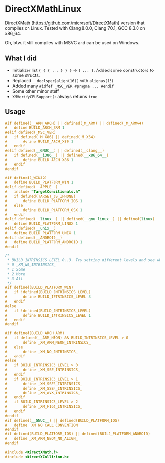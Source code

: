 # DirectXMathLinux

DirectXMath (https://github.com/microsoft/DirectXMath) version that compiles on Linux.
Tested with Clang 8.0.0, Clang 7.0.1, GCC 8.3.0 on x86_64.

Oh, btw. it still compiles with MSVC and can be used on Windows.

## What I did

* Initializer list `{ { { ... } } }` -> `{ ... }`. Added some constructors to some structs.
* Replaced `__declspec(align(16))` with `alignas(16)`
* Added many `#idfef _MSC_VER #pragma ... #endif`
* Some other minor stuff
* `XMVerifyCPUSupport()` always returns `true`

## Usage

~~~cpp
#if defined(__ARM_ARCH) || defined(_M_ARM) || defined(_M_ARM64)
#   define BUILD_ARCH_ARM 1
#elif defined(_MSC_VER)
#   if defined(_M_X86) || defined(_M_X64)
#       define BUILD_ARCH_X86 1
#   endif
#elif defined(__GNUC__) || defined(__clang__)
#   if defined(__i386__) || defined(__x86_64__)
#       define BUILD_ARCH_X86 1
#   endif
#endif

#if defined(_WIN32)
#   define BUILD_PLATFORM_WIN 1
#elif defined(__APPLE__)
#   include "TargetConditionals.h"
#   if defined(TARGET_OS_IPHONE)
#       define BUILD_PLATFORM_IOS 1
#   else
#       define BUILD_PLATFORM_OSX 1
#   endif
#elif defined(__linux__) || defined(__gnu_linux__) || defined(linux)
#   define BUILD_PLATFORM_LINUX 1
#elif defined(__unix__)
#   define BUILD_PLATFORM_UNIX 1
#elif defined(__ANDROID__)
#   define BUILD_PLATFORM_ANDROID 1
#endif

/*
 * BUILD_INTRINSICS_LEVEL 0..3. Try setting different levels and see what compiles/runs/doesn't crash.
 * 0 _XM_NO_INTRINSICS_
 * 1 Some
 * 2 More
 * 3 All
 */
#if defined(BUILD_PLATFORM_WIN)
#   if !defined(BUILD_INTRINSICS_LEVEL)
#       define BUILD_INTRINSICS_LEVEL 3
#   endif
#else
#   if !defined(BUILD_INTRINSICS_LEVEL)
#       define BUILD_INTRINSICS_LEVEL 1
#   endif
#endif

#if defined(BUILD_ARCH_ARM)
#   if defined(__ARM_NEON) && BUILD_INTRINSICS_LEVEL > 0
#       define _XM_ARM_NEON_INTRINSICS_
#   else
#       define _XM_NO_INTRINSICS_
#   endif
#else
#   if BUILD_INTRINSICS_LEVEL > 0
#       define _XM_SSE_INTRINSICS_
#   endif
#   if BUILD_INTRINSICS_LEVEL > 1
#       define _XM_SSE3_INTRINSICS_
#       define _XM_SSE4_INTRINSICS_
#       define _XM_AVX_INTRINSICS_
#   endif
#   if BUILD_INTRINSICS_LEVEL > 2
#       define _XM_F16C_INTRINSICS_
#   endif
#endif
#if defined(__GNUC__) || defined(BUILD_PLATFORM_IOS)
#   define _XM_NO_CALL_CONVENTION_
#endif
#if defined(BUILD_PLATFORM_IOS) || defined(BUILD_PLATFORM_ANDROID)
#   define _XM_ARM_NEON_NO_ALIGN_
#endif

#include <DirectXMath.h>
#include <DirectXCollision.h>
~~~

